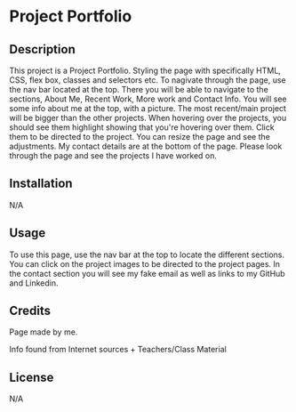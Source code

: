 # Project Portfolio

## Description

This project is a Project Portfolio. Styling the page with specifically HTML, CSS, flex box, classes and selectors etc.
To nagivate through the page, use the nav bar located at the top. There you will be able to navigate to the sections, About Me, Recent Work, More work and Contact Info. You will see some info about me at the top, with a picture. The most recent/main project will be bigger than the other projects. When hovering over the projects, you should see them highlight showing that you're hovering over them. Click them to be directed to the project. You can resize the page and see the adjustments. My contact details are at the bottom of the page. Please look through the page and see the projects I have worked on.

## Installation

N/A

## Usage

To use this page, use the nav bar at the top to locate the different sections. You can click on the project images to be directed to the project pages. In the contact section you will see my fake email as well as links to my GitHub and Linkedin.


## Credits

Page made by me.

Info found from Internet sources + Teachers/Class Material

## License 

N/A